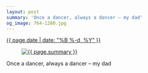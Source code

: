 ```yaml
---
layout: post
summary: 'Once a dancer, always a dancer – my dad'
og_image: 764-1280.jpg
---
```


<p>
 <time>
  <a href="/764">
   {{ page.date | date: "%B %-d, %Y" }}
  </a>
 </time>
 <a href="/764">
  <figure data-taken="6/14/2018">
   <img alt="{{ page.summary }}" sizes="(min-width: 700px) 50vw, calc(100vw - 2rem)" src="{{ site.assets_url }}/764-640.jpg" srcset="{{ site.assets_url }}/764-320.jpg 320w, {{ site.assets_url }}/764-640.jpg 640w, {{ site.assets_url }}/764-960.jpg 960w, {{ site.assets_url }}/764-1280.jpg 1280w"/>
  </figure>
 </a>
 <span>
  Once a dancer, always a dancer – my dad
 </span>
</p>
